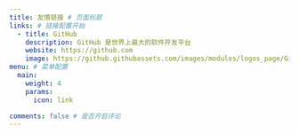 ```yaml
---
title: 友情链接 # 页面标题
links: # 链接配置开始
  - title: GitHub
    description: GitHub 是世界上最大的软件开发平台
    website: https://github.com
    image: https://github.githubassets.com/images/modules/logos_page/GitHub-Mark.png
menu: # 菜单配置
  main:
    weight: 4
    params:
      icon: link

comments: false # 是否开启评论
---
```


<!--
要使用此功能，请在 frontmatter 中添加 `links` 部分。

此页面的 frontmatter 示例：

```yaml
links:
  - title: GitHub
    description: GitHub 是世界上最大的软件开发平台
    website: https://github.com
    image: https://github.githubassets.com/images/modules/logos_page/GitHub-Mark.png
  - title: TypeScript
    description: TypeScript 是 JavaScript 的类型化超集，可以编译为普通的 JavaScript
    website: https://www.typescriptlang.org
    image: ts-logo-128.jpg
```

`image` 字段接受本地和外部图片。
-->
